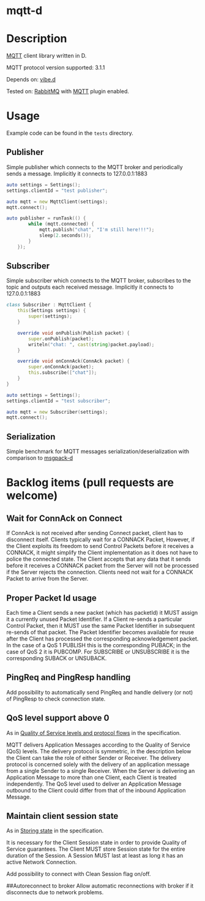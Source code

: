 mqtt-d
=============

# Description
[MQTT](http://docs.oasis-open.org/mqtt/mqtt/v3.1.1/os/mqtt-v3.1.1-os.html) client library written in D.

MQTT protocol version supported: 3.1.1

Depends on: [vibe.d](https://github.com/rejectedsoftware/vibe.d)

Tested on: [RabbitMQ](https://www.rabbitmq.com) with [MQTT](https://www.rabbitmq.com/mqtt.html) plugin enabled.

# Usage

Example code can be found in the `tests` directory.

## Publisher
Simple publisher which connects to the MQTT broker and periodically sends a message.
Implicitly it connects to 127.0.0.1:1883

```D
auto settings = Settings();
settings.clientId = "test publisher";

auto mqtt = new MqttClient(settings);
mqtt.connect();

auto publisher = runTask(() {
        while (mqtt.connected) {
            mqtt.publish("chat", "I'm still here!!!");
            sleep(2.seconds());
        }
    });
```

## Subscriber
Simple subscriber which connects to the MQTT broker, subscribes to the topic and outputs each received message.
Implicitly it connects to 127.0.0.1:1883

```D
class Subscriber : MqttClient {
    this(Settings settings) {
        super(settings);
    }

    override void onPublish(Publish packet) {
        super.onPublish(packet);
        writeln("chat: ", cast(string)packet.payload);
    }

    override void onConnAck(ConnAck packet) {
        super.onConnAck(packet);
        this.subscribe(["chat"]);
    }
}

auto settings = Settings();
settings.clientId = "test subscriber";

auto mqtt = new Subscriber(settings);
mqtt.connect();
```

## Serialization
Simple benchmark for MQTT messages serialization/deserialization with comparison to [msgpack-d](https://github.com/msgpack/msgpack-d)

# Backlog items (pull requests are welcome)

## Wait for ConnAck on Connect
If ConnAck is not received after sending Connect packet, client has to disconnect itself.
Clients typically wait for a CONNACK Packet, However, if the Client exploits its freedom to send Control Packets before it receives a CONNACK, it might simplify the Client implementation as it does not have to police the connected state. The Client accepts that any data that it sends before it receives a CONNACK packet from the Server will not be processed if the Server rejects the connection.
Clients need not wait for a CONNACK Packet to arrive from the Server.

## Proper Packet Id usage
Each time a Client sends a new packet (which has packetId) it MUST assign it a currently unused Packet Identifier. If a Client re-sends a particular Control Packet, then it MUST use the same Packet Identifier in subsequent re-sends of that packet. The Packet Identifier becomes available for reuse after the Client has processed the corresponding acknowledgement packet. In the case of a QoS 1 PUBLISH this is the corresponding PUBACK; in the case of QoS 2 it is PUBCOMP. For SUBSCRIBE or UNSUBSCRIBE it is the corresponding SUBACK or UNSUBACK.

## PingReq and PingResp handling
Add possibility to automatically send PingReq and handle delivery (or not) of PingResp to check connection state.

## QoS level support above 0
As in [Quality of Service levels and protocol flows](http://docs.oasis-open.org/mqtt/mqtt/v3.1.1/os/mqtt-v3.1.1-os.html#_Toc398718099) in the specification.

MQTT delivers Application Messages according to the Quality of Service (QoS) levels. The delivery protocol is symmetric, in the description below the Client can take the role of either Sender or Receiver. The delivery protocol is concerned solely with the delivery of an application message from a single Sender to a single Receiver. When the Server is delivering an Application Message to more than one Client, each Client is treated independently. The QoS level used to deliver an Application Message outbound to the Client could differ from that of the inbound Application Message.



## Maintain client session state
As in [Storing state](http://docs.oasis-open.org/mqtt/mqtt/v3.1.1/os/mqtt-v3.1.1-os.html#_Toc398718096) in the specification.

It is necessary for the Client Session state in order to provide Quality of Service guarantees. The Client MUST store Session state for the entire duration of the Session. A Session MUST last at least as long it has an active Network Connection.

Add possibility to connect with Clean Session flag on/off.

##Autoreconnect to broker
Allow automatic reconnections with broker if it disconnects due to network problems.
